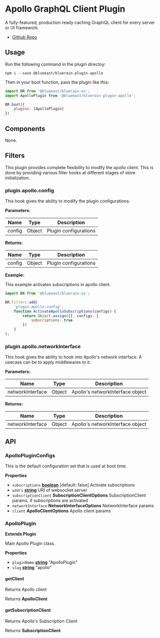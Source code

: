 # Apollo GraphQL Client Plugin

A fully-featured, production ready caching GraphQL client for every server or UI framework. 

-   [Github Repo](http://dev.apollodata.com/react/)

## Usage

Run the following command in the plugin directoy:

```shell
npm i --save @blueeast/bluerain-plugin-apollo
```

Then in your boot function, pass the plugin like this:

```javascript
import BR from '@blueeast/bluerain-os';
import ApolloPlugin from '@blueeast/bluerain-plugin-apollo';

BR.boot({
	plugins: [ApolloPlugin]
})
```

## Components

None.

## Filters

This plugin provides complete flexibility to modify the apollo client. This is done by providing various filter hooks at different stages of store initialization.

### plugin.apollo.config

This hook gives the ability to modify the plugin configurations.

**Parameters:**

| Name   | Type   | Description           |
| ------ | ------ | --------------------- |
| config | Object | Plugin configurations |

**Returns:**

| Name   | Type   | Description           |
| ------ | ------ | --------------------- |
| config | Object | Plugin configurations |

**Example:**

This example activates subscriptions in apollo client.

```javascript
import BR from '@blueeast/bluerain-os';

BR.Filters.add(
	'plugin.apollo.config',
	function ActivateApolloSubscriptions(configs) {
		return Object.assign({}, configs, {
			subscriptions: true
		})
	}
);
```

### plugin.apollo.networkInterface

This hook gives the ability to hook into Apollo's network interface. A usecase can be to apply middlewares to it.

**Parameters:**

| Name   | Type   | Description           |
| ------ | ------ | --------------------- |
| networkInterface | Object | Apollo's networkInterface object |

**Returns:**

| Name   | Type   | Description           |
| ------ | ------ | --------------------- |
| networkInterface | Object | Apollo's networkInterface object |


## API

<!-- Generated by documentation.js. Update this documentation by updating the source code. -->

### ApolloPluginConfigs

This is the default configuration set
that is used at boot time.

**Properties**

-   `subscriptions` **[boolean](https://developer.mozilla.org/en-US/docs/Web/JavaScript/Reference/Global_Objects/Boolean)** [default: false]				Activate subscriptions
-   `wsUri` **[string](https://developer.mozilla.org/en-US/docs/Web/JavaScript/Reference/Global_Objects/String)** URI of websocket server
-   `subscriptionClient` **SubscriptionClientOptions** SubscriptionClient params, if subscriptions are activated
-   `networkInterface` **NetworkInterfaceOptions** NetworkInterface params
-   `client` **ApolloClientOptions** Apollo client params

### ApolloPlugin

**Extends Plugin**

Main Apollo Plugin class.

**Properties**

-   `pluginName` **[string](https://developer.mozilla.org/en-US/docs/Web/JavaScript/Reference/Global_Objects/String)** "ApolloPlugin"
-   `slug` **[string](https://developer.mozilla.org/en-US/docs/Web/JavaScript/Reference/Global_Objects/String)** "apollo"

#### getClient

Returns Apollo client

Returns **ApolloClient** 

#### getSubscriptionClient

Returns Apollo's Subscription Client

Returns **SubscriptionClient** 